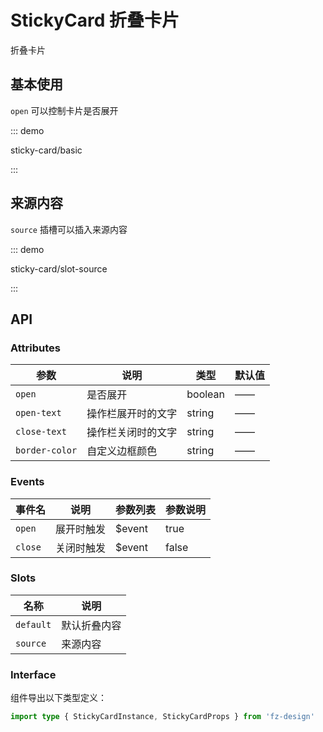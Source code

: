 # StickyCard 折叠卡片

折叠卡片

## 基本使用

`open` 可以控制卡片是否展开

::: demo

sticky-card/basic

:::

## 来源内容

`source` 插槽可以插入来源内容

::: demo

sticky-card/slot-source

:::

## API

### Attributes

| 参数           | 说明               | 类型    | 默认值 |
| -------------- | ------------------ | ------- | ------ | 
| `open`         | 是否展开           | boolean | ——     | false |
| `open-text`    | 操作栏展开时的文字 | string  | ——     | 关闭  |
| `close-text`   | 操作栏关闭时的文字 | string  | ——     | 开启  |
| `border-color` | 自定义边框颜色     | string  | ——     | ——    |

### Events

| 事件名  | 说明       | 参数列表 | 参数说明 |
| ------- | ---------- | -------- | -------- |
| `open`  | 展开时触发 | $event   | true     |
| `close` | 关闭时触发 | $event   | false    |

### Slots

| 名称      | 说明         |
| --------- | ------------ |
| `default` | 默认折叠内容 |
| `source`  | 来源内容     |

### Interface

组件导出以下类型定义：

```ts
import type { StickyCardInstance, StickyCardProps } from 'fz-design'
```

